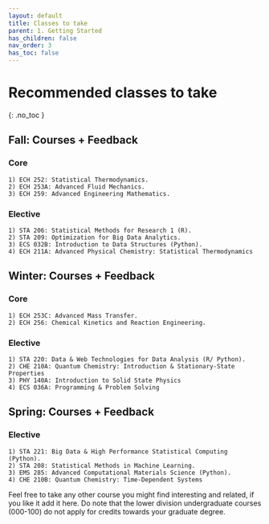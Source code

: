 ```yaml
---
layout: default
title: Classes to take
parent: 1. Getting Started
has_children: false
nav_order: 3
has_toc: false
---
```


# Recommended classes to take

{: .no_toc }

## Fall: Courses + Feedback

### Core

    1) ECH 252: Statistical Thermodynamics.
    2) ECH 253A: Advanced Fluid Mechanics.
    3) ECH 259: Advanced Engineering Mathematics.

### Elective

    1) STA 206: Statistical Methods for Research 1 (R).
    2) STA 209: Optimization for Big Data Analytics.
    3) ECS 032B: Introduction to Data Structures (Python).
    4) ECH 211A: Advanced Physical Chemistry: Statistical Thermodynamics

## Winter: Courses + Feedback

### Core

    1) ECH 253C: Advanced Mass Transfer.
    2) ECH 256: Chemical Kinetics and Reaction Engineering.

### Elective

    1) STA 220: Data & Web Technologies for Data Analysis (R/ Python).
    2) CHE 210A: Quantum Chemistry: Introduction & Stationary-State Properties
    3) PHY 140A: Introduction to Solid State Physics
    4) ECS 036A: Programming & Problem Solving

## Spring: Courses + Feedback

### Elective

    1) STA 221: Big Data & High Performance Statistical Computing (Python).
    2) STA 208: Statistical Methods in Machine Learning.
    3) EMS 285: Advanced Computational Materials Science (Python).
    4) CHE 210B: Quantum Chemistry: Time-Dependent Systems

Feel free to take any other course you might find interesting and related, if you like it add it here. Do note that the lower division undergraduate courses (000-100) do not apply for credits towards your graduate degree.
